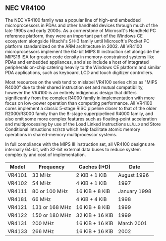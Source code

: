 NEC VR4100
--------------------------------------------------------------------------------
The NEC VR4100 family was a popular line of high-end embedded microprocessors
in PDAs and other handheld devices through much of the late 1990s and early
2000s. As a cornerstone of Microsoft's Handheld PC reference platform, they were
an important part of the Windows CE ecosystem alongside Hitachi's SH-3 family
until Microsoft's Pocket PC platform standardized on the ARM architecture in 
2002. All VR4100 microprocessors implement the 64-bit MIPS III instruction set
alongside the MIPS16 ISA for greater code density in memory-constrained systems
like PDAs and embedded appliances, and also include a host of integrated
peripherals on-chip catering heavily to the Windows CE platform and similar PDA
applications, such as keyboard, LCD and touch digitizer controllers.

Most resources on the web tend to mislabel VR4100 series chips as "MIPS R4000"
due to their shared instruction set and mutual compatibility, however the
VR4100 is an entirely indigenous design that differs significantly from the
complex R4000 family in implementation with more focus on low-power operation 
than computing performance. All VR4100 cores implement a classic 5-stage RISC 
pipeline closer to that of the older R2000/R3000 family than the 8-stage 
superpipelined R4000 family, and also omit some more complex features
such as floating-point acceleration and multiprocessing by use of the Load
Linked instructions `LL`/`LLD` and Store Conditional intructions `SC`/`SCD`
which help facilitate atomic memory operations in shared-memory multiprocessor
systems.

In full compliance with the MIPS III instruction set, all VR4100 designs are
internally 64-bit, with 32-bit external data buses to reduce system complexity
and cost of implementation.

| Model  | Frequency      | Caches (I+D)     | Date         |
|--------|----------------|------------------|--------------|
| VR4101 | 33 MHz         | 2 KiB  +  1 KiB  |  August 1996 |
| VR4102 | 54 MHz         | 4 KiB  +  1 KiB  |         1997 |
| VR4111 | 80  or 100 MHz | 16 KiB +  8 KiB  | January 1998 |
| VR4181 | 66 MHz         | 4  KiB +  4 KiB  |         1998 |
| VR4121 | 131 or 168 MHz | 16 KiB +  8 KiB  |         1999 |
| VR4122 | 150 or 180 MHz | 32 KiB + 16 KiB  |         1999 |
| VR4131 | 200 MHz        | 16 KiB + 16 KiB  |   March 2001 |
| VR4133 | 266 MHz        | 16 KiB + 16 KiB  |         2002 |
